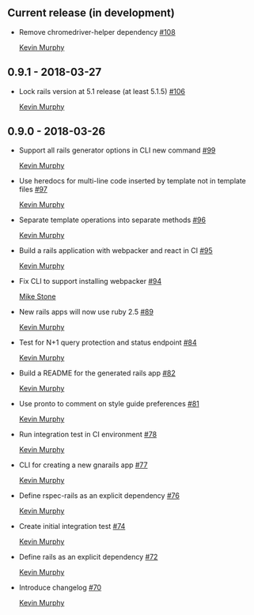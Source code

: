 ## Current release (in development)

* Remove chromedriver-helper dependency [#108](https://github.com/TheGnarCo/gnarails/pull/108)

  [Kevin Murphy](https://github.com/kevin-j-m)

## 0.9.1 - 2018-03-27

* Lock rails version at 5.1 release (at least 5.1.5) [#106](https://github.com/TheGnarCo/gnarails/pull/106)

  [Kevin Murphy](https://github.com/kevin-j-m)

## 0.9.0 - 2018-03-26

* Support all rails generator options in CLI new command [#99](https://github.com/TheGnarCo/gnarails/pull/99)

  [Kevin Murphy](https://github.com/kevin-j-m)

* Use heredocs for multi-line code inserted by template not in template files [#97](https://github.com/TheGnarCo/gnarails/pull/97)

  [Kevin Murphy](https://github.com/kevin-j-m)

* Separate template operations into separate methods [#96](https://github.com/TheGnarCo/gnarails/pull/96)

  [Kevin Murphy](https://github.com/kevin-j-m)

* Build a rails application with webpacker and react in CI [#95](https://github.com/TheGnarCo/gnarails/pull/95)

  [Kevin Murphy](https://github.com/kevin-j-m)

* Fix CLI to support installing webpacker [#94](https://github.com/TheGnarCo/gnarails/pull/94)

  [Mike Stone](https://github.com/mikestone14)

* New rails apps will now use ruby 2.5 [#89](https://github.com/TheGnarCo/gnarails/pull/89)

  [Kevin Murphy](https://github.com/kevin-j-m)

* Test for N+1 query protection and status endpoint [#84](https://github.com/TheGnarCo/gnarails/pull/84)

  [Kevin Murphy](https://github.com/kevin-j-m)

* Build a README for the generated rails app [#82](https://github.com/TheGnarCo/gnarails/pull/82)

  [Kevin Murphy](https://github.com/kevin-j-m)

* Use pronto to comment on style guide preferences [#81](https://github.com/TheGnarCo/gnarails/pull/81)

  [Kevin Murphy](https://github.com/kevin-j-m)

* Run integration test in CI environment [#78](https://github.com/TheGnarCo/gnarails/pull/78)

  [Kevin Murphy](https://github.com/kevin-j-m)

* CLI for creating a new gnarails app [#77](https://github.com/TheGnarCo/gnarails/pull/77)

  [Kevin Murphy](https://github.com/kevin-j-m)

* Define rspec-rails as an explicit dependency [#76](https://github.com/TheGnarCo/gnarails/pull/76)

  [Kevin Murphy](https://github.com/kevin-j-m)

* Create initial integration test [#74](https://github.com/TheGnarCo/gnarails/pull/74)

  [Kevin Murphy](https://github.com/kevin-j-m)

* Define rails as an explicit dependency [#72](https://github.com/TheGnarCo/gnarails/pull/73)

  [Kevin Murphy](https://github.com/kevin-j-m)

* Introduce changelog [#70](https://github.com/TheGnarCo/gnarails/pull/70)

  [Kevin Murphy](https://github.com/kevin-j-m)
